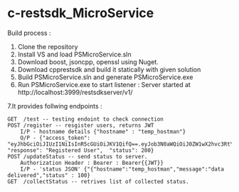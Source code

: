 # c-restsdk_MicroService

Build process :

1. Clone the repository
2. Install VS and load PSMicroService.sln
3. Download boost, jsoncpp, openssl using Nuget.
4. Download cpprestsdk and build it statically with given solution
5. Build PSMicroService.sln and generate PSMicroService.exe
6. Run PSMicroService.exe to start listener :
	Server started at http://localhost:3999/restsdkserver/v1/
	
7.It provides follwing endpoints :

	GET	 /test -- testing endoint to check connection
	POST /register -- resgister users, returns JWT
		I/P - hostname details {"hostname" : "temp_hostman"}
		O/P - {"access_token": "eyJhbGciOiJIUzI1NiIsInR5cGUiOiJKV1QifQ==.eyJob3N0aWQiOiJ0ZW1wX2hvc3RtYW4ifQ==.TVnjoKm1rw5W2T9NyEu8uxkPNrtrulBbAE+WlCuQx7I=", "response": "Registered User",  "status": 200}
	POST /updateStatus -- send status to server.
		Authorization Header : Bearer : Bearer{{JWT}}
		I/P - 'status JSON' {"{"hostname":"temp_hostman","message":"data delivered","status" : 100}
	GET	 /collectStatus -- retrives list of collected status.


